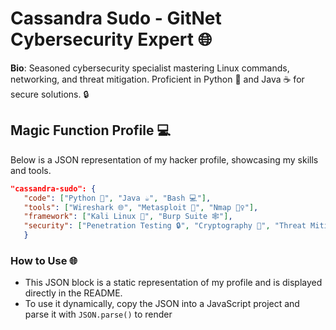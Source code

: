 # Cassandra Sudo - GitNet Cybersecurity Expert 🌐

   **Bio**: Seasoned cybersecurity specialist mastering Linux commands, networking, and threat mitigation. Proficient in Python 🐍 and Java ☕ for secure solutions. 🔒

   ## Magic Function Profile 💻
   Below is a JSON representation of my hacker profile, showcasing my skills and tools.

```json
"cassandra-sudo": {
   "code": ["Python 🐍", "Java ☕", "Bash 💻"],
   "tools": ["Wireshark 🌐", "Metasploit 🔧", "Nmap 🕵️‍♀️"],
   "framework": ["Kali Linux 🐧", "Burp Suite 🕸️"],
   "security": ["Penetration Testing 🔒", "Cryptography 🔑", "Threat Mitigation 🚨"]
   }
```

   ### How to Use 🌐
   - This JSON block is a static representation of my profile and is displayed directly in the README.
   - To use it dynamically, copy the JSON into a JavaScript project and parse it with `JSON.parse()` to render
